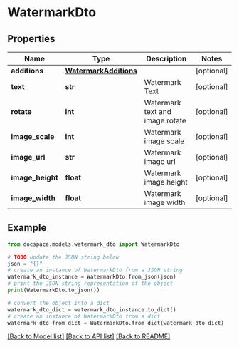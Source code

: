 # WatermarkDto



## Properties

Name | Type | Description | Notes
------------ | ------------- | ------------- | -------------
**additions** | [**WatermarkAdditions**](WatermarkAdditions.md) |  | [optional] 
**text** | **str** | Watermark Text | [optional] 
**rotate** | **int** | Watermark text and image rotate | [optional] 
**image_scale** | **int** | Watermark image scale | [optional] 
**image_url** | **str** | Watermark image url | [optional] 
**image_height** | **float** | Watermark image height | [optional] 
**image_width** | **float** | Watermark image width | [optional] 

## Example

```python
from docspace.models.watermark_dto import WatermarkDto

# TODO update the JSON string below
json = "{}"
# create an instance of WatermarkDto from a JSON string
watermark_dto_instance = WatermarkDto.from_json(json)
# print the JSON string representation of the object
print(WatermarkDto.to_json())

# convert the object into a dict
watermark_dto_dict = watermark_dto_instance.to_dict()
# create an instance of WatermarkDto from a dict
watermark_dto_from_dict = WatermarkDto.from_dict(watermark_dto_dict)
```
[[Back to Model list]](../README.md#documentation-for-models) [[Back to API list]](../README.md#documentation-for-api-endpoints) [[Back to README]](../README.md)


